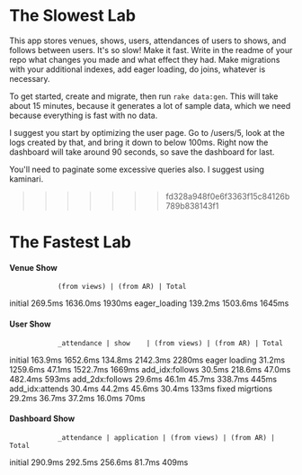 # The Slowest Lab

This app stores venues, shows, users, attendances of users to shows, and follows between users.  It's so slow!  Make it fast.  Write in the readme of your repo what changes you made and what effect they had.  Make migrations with your additional indexes, add eager loading, do joins, whatever is necessary.

To get started, create and migrate, then run `rake data:gen`.  This will take about 15 minutes, because it generates a lot of sample data, which we need because everything is fast with no data.

I suggest you start by optimizing the user page.  Go to /users/5, look at the logs created by that, and bring it down to below 100ms.  Right now the dashboard will take around 90 seconds, so save the dashboard for last.

You'll need to paginate some excessive queries also.  I suggest using kaminari.
>>>>>>> fd328a948f0e6f3363f15c84126b789b838143f1


# The Fastest Lab

#### Venue Show
                (from views) | (from AR) | Total

initial         269.5ms       1636.0ms    1930ms
eager_loading   139.2ms       1503.6ms    1645ms

#### User Show
                _attendance | show    | (from views) | (from AR) | Total

initial         163.9ms      1652.6ms    134.8ms       2142.3ms    2280ms
eager loading   31.2ms       1259.6ms    47.1ms        1522.7ms    1669ms
add_idx:follows 30.5ms       218.6ms     47.0ms        482.4ms     593ms
add_2dx:follows 29.6ms       46.1m       45.7ms        338.7ms     445ms
add_idx:attends 30.4ms       44.2ms      45.6ms        30.4ms      133ms
fixed migrtions 29.2ms       36.7ms      37.2ms        16.0ms      70ms


#### Dashboard Show
                _attendance | application | (from views) | (from AR) | Total

initial         290.9ms      292.5ms       256.6ms        81.7ms       409ms
